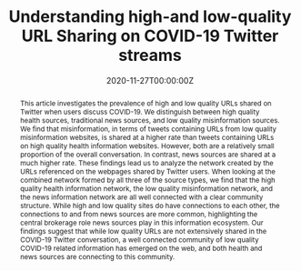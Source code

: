 ---
title: "Understanding high-and low-quality URL Sharing on COVID-19 Twitter streams"

# Authors
# If you created a profile for a user (e.g. the default `admin` user), write the username (folder name) here 
# and it will be replaced with their full name and linked to their profile.
authors:
- Lisa Singh
- Leticia Bode
- Ceren Budak
- admin
- Colton Padden
- Emily Vraga

date: "2020-11-27T00:00:00Z"
doi: ""

# Publication type.
# Legend: 0 = Uncategorized; 1 = Conference paper; 2 = Journal article;
# 3 = Preprint / Working Paper; 4 = Report; 5 = Book; 6 = Book section;
# 7 = Thesis; 8 = Patent
publication_types: ["2"]

# Publication name and optional abbreviated publication name.
publication: In *Journal of Computational Social Science (JCSS)*
publication_short: In ***JCSS***

abstract: This article investigates the prevalence of high and low quality URLs shared on Twitter when users discuss COVID-19. We distinguish between high quality health sources, traditional news sources, and low quality misinformation sources. We find that misinformation, in terms of tweets containing URLs from low quality misinformation websites, is shared at a higher rate than tweets containing URLs on high quality health information websites. However, both are a relatively small proportion of the overall conversation. In contrast, news sources are shared at a much higher rate. These findings lead us to analyze the network created by the URLs referenced on the webpages shared by Twitter users. When looking at the combined network formed by all three of the source types, we find that the high quality health information network, the low quality misinformation network, and the news information network are all well connected with a clear community structure. While high and low quality sites do have connections to each other, the connections to and from news sources are more common, highlighting the central brokerage role news sources play in this information ecosystem. Our findings suggest that while low quality URLs are not extensively shared in the COVID-19 Twitter conversation, a well connected community of low quality COVID-19 related information has emerged on the web, and both health and news sources are connecting to this community.

tags: [misinformation, COVID-19, data-science, twitter]

# Display this page in the Featured widget?
featured: false

# Custom links (uncomment lines below)
links:
- name: Journal Article
  url: https://doi.org/10.1007/s42001-020-00093-6

url_pdf: 'https://rdcu.be/ciVp0'
url_code: ''
url_dataset: ''
url_poster: ''
url_project: ''
url_slides: ''
url_source: ''
url_video: ''

# Associated Projects (optional).
#   Associate this publication with one or more of your projects.
#   Simply enter your project's folder or file name without extension.
#   E.g. `internal-project` references `content/project/internal-project/index.md`.
#   Otherwise, set `projects: []`.
projects: []

# Slides (optional).
#   Associate this publication with Markdown slides.
#   Simply enter your slide deck's filename without extension.
#   E.g. `slides: "example"` references `content/slides/example/index.md`.
#   Otherwise, set `slides: ""`.
slides: ""
---